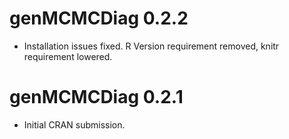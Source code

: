 # genMCMCDiag 0.2.2

* Installation issues fixed. R Version requirement removed, knitr requirement lowered.

# genMCMCDiag 0.2.1

* Initial CRAN submission.
